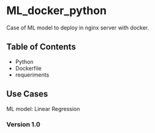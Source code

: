 # ML_docker_python

Case of ML model to deploy in nginx server with docker. 

## Table of Contents

- Python 
- Dockerfile
- requeriments

## Use Cases

ML model: Linear Regression

### Version 1.0
